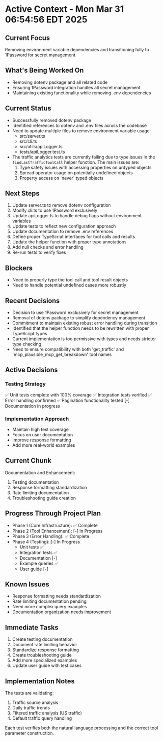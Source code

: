 # Active Context - Mon Mar 31 06:54:56 EDT 2025

## Current Focus
Removing environment variable dependencies and transitioning fully to 1Password for secret management.

## What's Being Worked On
- Removing dotenv package and all related code
- Ensuring 1Password integration handles all secret management
- Maintaining existing functionality while removing .env dependencies

## Current Status
- Successfully removed dotenv package
- Identified references to dotenv and .env files across the codebase
- Need to update multiple files to remove environment variable usage:
  - src/server.ts
  - src/cli.ts
  - src/utils/apiLogger.ts
  - tests/apiLogger.test.ts
- The traffic analytics tests are currently failing due to type issues in the `findLastTrafficToolCall` helper function. The main issues are:
  1. Type safety issues with accessing properties on untyped objects
  2. Spread operator usage on potentially undefined objects
  3. Property access on 'never' typed objects

## Next Steps
1. Update server.ts to remove dotenv configuration
2. Modify cli.ts to use 1Password exclusively
3. Update apiLogger.ts to handle debug flags without environment variables
4. Update tests to reflect new configuration approach
5. Update documentation to remove .env references
6. Define proper TypeScript interfaces for tool calls and results
7. Update the helper function with proper type annotations
8. Add null checks and error handling
9. Re-run tests to verify fixes

## Blockers
- Need to properly type the tool call and tool result objects
- Need to handle potential undefined cases more robustly

## Recent Decisions
- Decision to use 1Password exclusively for secret management
- Removal of dotenv package to simplify dependency management
- Commitment to maintain existing robust error handling during transition
- Identified that the helper function needs to be rewritten with proper TypeScript types
- Current implementation is too permissive with types and needs stricter type checking
- Need to ensure compatibility with both 'get_traffic' and 'mcp_plausible_mcp_get_breakdown' tool names

## Active Decisions

### Testing Strategy

✅ Unit tests complete with 100% coverage
✅ Integration tests verified
✅ Error handling confirmed
✅ Pagination functionality tested
[-] Documentation in progress

### Implementation Approach

- Maintain high test coverage
- Focus on user documentation
- Improve response formatting
- Add more real-world examples

## Current Chunk

Documentation and Enhancement:

1. Testing documentation
2. Response formatting standardization
3. Rate limiting documentation
4. Troubleshooting guide creation

## Progress Through Project Plan

- Phase 1 (Core Infrastructure): ✅ Complete
- Phase 2 (Tool Enhancement): [-] In Progress
- Phase 3 (Error Handling): ✅ Complete
- Phase 4 (Testing): [-] In Progress
  - Unit tests ✅
  - Integration tests ✅
  - Documentation [-]
  - Example queries ✅
  - User guide [-]

## Known Issues

- Response formatting needs standardization
- Rate limiting documentation pending
- Need more complex query examples
- Documentation organization needs improvement

## Immediate Tasks

1. Create testing documentation
2. Document rate limiting behavior
3. Standardize response formatting
4. Create troubleshooting guide
5. Add more specialized examples
6. Update user guide with test cases

## Implementation Notes
The tests are validating:
1. Traffic source analysis
2. Daily traffic trends
3. Filtered traffic analysis (US traffic)
4. Default traffic query handling

Each test verifies both the natural language processing and the correct tool parameter construction.
